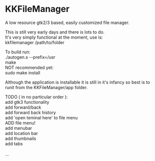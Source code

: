 # KKFileManager
A low resource gtk2/3 based, easily customized file manager.

This is still very early days and there is lots to do.<br>
It's very simply functional at the moment, use is:<br>
kkfilemanager /path/to/folder<br>

To build run:<br>
./autogen.s --prefix=/usr<br>
make<br>
NOT recommended yet:<br>
sudo make install<br>

Although the application is installable it is still in it's infancy so best is to runit from the KKFileManager/app folder.<br>

TODO ( in no particular order ):<br>
add gtk3 functionality<br>
add forward/back<br>
add forward back history<br>
add 'open teminal here' to file menu<br>
ADD file menu!<br>
add menubar<br>
add location bar<br>
add thumbnails<br>
add tabs<br>
<br>
...

